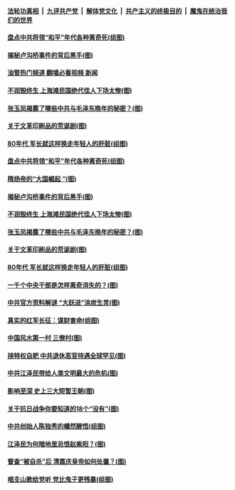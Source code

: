 ####  [法轮功真相](../../../../basic/blob/master/README.md?t=07111001) &nbsp;|&nbsp; [九评共产党](../../../../9ping.md/blob/master/README.md?t=07111001) &nbsp;|&nbsp; [解体党文化](../../../../jtdwh.md/blob/master/README.md?t=07111001)  &nbsp;|&nbsp; [共产主义的终极目的](../../../../gczydzjmd.md/blob/master/README.md?t=07111001) &nbsp;|&nbsp; [魔鬼在统治我们的世界](../../../../mgztzwmdsj.md/blob/master/README.md?t=07111001) 

#### [盘点中共将领“和平”年代各种离奇死(组图)](../pages/p6/1011204.md?t=07111001) 

#### [揭秘卢沟桥事件的背后黑手(图)](../pages/p6/1010771.md?t=07111001) 

#### [油管热门频道 翻墙必看视频 新闻](http://45.76.130.85:81/youtube.html?07111001)

#### [不润毁终生 上海滩民国绝代佳人下场太惨(图)](../pages/p6/1011054.md?t=07111001) 

#### [张玉凤揭露了哪些中共与毛泽东晚年的秘密？(图)](../pages/p6/1011124.md?t=07111001) 

#### [关于文革印刷品的荒诞剧(图)](../pages/p6/1010937.md?t=07111001) 

#### [80年代 军长就这样换走年轻人的肝脏(组图)](../pages/p6/1011059.md?t=07111001) 

#### [盘点中共将领“和平”年代各种离奇死(组图)](../pages/p6/1011204.md?t=07111001) 

#### [隋炀帝的“大国崛起 ”(图)](../pages/p6/1011196.md?t=07111001) 

#### [揭秘卢沟桥事件的背后黑手(图)](../pages/p6/1010771.md?t=07111001) 

#### [不润毁终生 上海滩民国绝代佳人下场太惨(图)](../pages/p6/1011054.md?t=07111001) 

#### [张玉凤揭露了哪些中共与毛泽东晚年的秘密？(图)](../pages/p6/1011124.md?t=07111001) 

#### [关于文革印刷品的荒诞剧(图)](../pages/p6/1010937.md?t=07111001) 

#### [80年代 军长就这样换走年轻人的肝脏(组图)](../pages/p6/1011059.md?t=07111001) 


#### [一千个中央干部是怎样离奇消失的？(图)](../pages/p6/1011123.md?t=07111001) 

#### [中共官方资料解谜 “大跃进”涂炭生灵(图)](../pages/p6/1011028.md?t=07111001) 

#### [真实的红军长征：谋财害命(组图)](../pages/p6/1010975.md?t=07111001) 

#### [中国风水第一村 三僚村(图)](../pages/p6/1011163.md?t=07111001) 

#### [挟特权自肥 中共退休高官待遇全球罕见(图)](../pages/p6/1011061.md?t=07111001) 

#### [中共江泽民带给人类文明最大的危机(图)](../pages/p6/1010902.md?t=07111001) 

#### [影响至深 史上三大短暂王朝(图)](../pages/p6/1010965.md?t=07111001) 

#### [关于抗日战争你要知道的18个“没有”(图)](../pages/p6/1010576.md?t=07111001) 

#### [中共创始人陈独秀的幡然醒悟(组图)](../pages/p6/1010883.md?t=07111001) 

#### [江泽民为何暗地里忌恨赵紫阳？(图)](../pages/p6/1010981.md?t=07111001) 

#### [督查“被自杀”后 清嘉庆皇帝如何处置？(图)](../pages/p6/1010962.md?t=07111001) 

#### [唱支山歌给党听 党比鬼子更残暴(组图)](../pages/p6/1010790.md?t=07111001) 

<img src='http://gfw-breaker.win/goodnews/indexes/p6.md' width='0px' height='0px'/>
